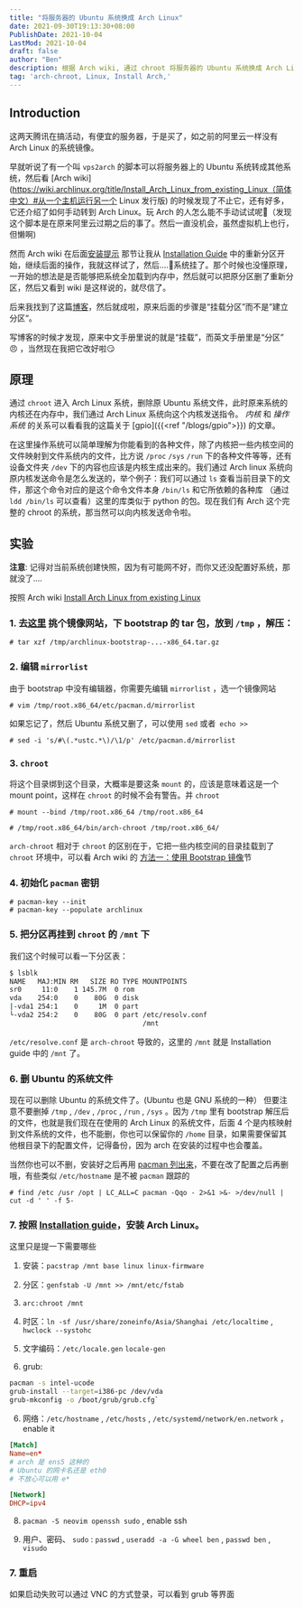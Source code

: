 ```yaml
---
title: "将服务器的 Ubuntu 系统换成 Arch Linux"
date: 2021-09-30T19:13:30+08:00
PublishDate: 2021-10-04
LastMod: 2021-10-04
draft: false
author: "Ben"
description: 根据 Arch wiki, 通过 chroot 将服务器的 Ubuntu 系统换成 Arch Linux
tag: 'arch-chroot, Linux, Install Arch,'
---
```


## Introduction
这两天腾讯在搞活动，有便宜的服务器，于是买了，如之前的阿里云一样没有 Arch Linux 的系统镜像。

早就听说了有一个叫 `vps2arch` 的脚本可以将服务器上的 Ubuntu 系统转成其他系统，然后看 [Arch wiki](https://wiki.archlinux.org/title/Install_Arch_Linux_from_existing_Linux（简体中文）#从一个主机运行另一个 Linux 发行版) 的时候发现了不止它，还有好多，它还介绍了如何手动转到 Arch Linux。玩 Arch 的人怎么能不手动试试呢🤪（发现这个脚本是在原来阿里云过期之后的事了。然后一直没机会，虽然虚拟机上也行，但懒啊)

然而 Arch wiki 在后面[安装提示](https://wiki.archlinux.org/title/Install_Arch_Linux_from_existing_Linux（简体中文）#安装提示) 那节让我从 [Installation Guide](https://wiki.archlinux.org/title/Installation_guide_（简体中文）) 中的重新分区开始，继续后面的操作，我就这样试了，然后....🤦系统挂了。那个时候也没懂原理，一开始的想法是是否能够把系统全加载到内存中，然后就可以把原分区删了重新分区，然后又看到 wiki 是这样说的，就尽信了。

后来我找到了这篇[博客](https://blog.inkuang.com/2020/114/)，然后就成啦，原来后面的步骤是“挂载分区”而不是”建立分区“。

写博客的时候才发现，原来中文手册里说的就是“挂载”，而英文手册里是“分区” 😠 ，当然现在我把它改好啦😏

## 原理
通过 `chroot` 进入 Arch Linux 系统，删除原 Ubuntu 系统文件，此时原来系统的内核还在内存中，我们通过 Arch Linux 系统向这个内核发送指令。 *内核* 和 *操作系统* 的关系可以看看我的这篇关于 [gpio]({{<ref "/blogs/gpio">}}) 的文章。

在这里操作系统可以简单理解为你能看到的各种文件，除了内核把一些内核空间的文件映射到文件系统内的文件，比方说 `/proc` `/sys` `/run` 下的各种文件等等，还有设备文件夹 `/dev` 下的内容也应该是内核生成出来的。我们通过 Arch linux 系统向原内核发送命令是怎么发送的，举个例子：我们可以通过 `ls` 查看当前目录下的文件，那这个命令对应的是这个命令文件本身 `/bin/ls` 和它所依赖的各种库 （通过 `ldd /bin/ls` 可以查看）这里的库类似于 python 的包。现在我们有 Arch 这个完整的 chroot 的系统，那当然可以向内核发送命令啦。

## 实验

**注意**: 记得对当前系统创建快照，因为有可能网不好，而你又还没配置好系统，那就没了....

按照 Arch wiki [Install Arch Linux from existing Linux](https://wiki.archlinux.org/title/Install_Arch_Linux_from_existing_Linux_（简体中文）)

### 1. 去[这里](https://archlinux.org/download/) 挑个镜像网站，下 bootstrap 的 tar 包，放到 `/tmp` ，解压：

```shell
# tar xzf /tmp/archlinux-bootstrap-...-x86_64.tar.gz
```

### 2. 编辑 `mirrorlist`
由于 bootstrap 中没有编辑器，你需要先编辑 `mirrorlist` ，选一个镜像网站

```shell
# vim /tmp/root.x86_64/etc/pacman.d/mirrorlist
```

如果忘记了，然后 Ubuntu 系统又删了，可以使用 `sed` 或者` echo >>`

```shell
# sed -i 's/#\(.*ustc.*\)/\1/p' /etc/pacman.d/mirrorlist
```

### 3. `chroot`
将这个目录绑到这个目录，大概率是要这条 `mount` 的，应该是意味着这是一个 mount point，这样在 `chroot` 的时候不会有警告。并 `chroot`

```shell
# mount --bind /tmp/root.x86_64 /tmp/root.x86_64
```

```shell
# /tmp/root.x86_64/bin/arch-chroot /tmp/root.x86_64/
```

`arch-chroot` 相对于 `chroot` 的区别在于，它把一些内核空间的目录挂载到了 `chroot` 环境中，可以看 Arch wiki 的 [方法一：使用 Bootstrap 镜像](https://wiki.archlinux.org/title/Install_Arch_Linux_from_existing_Linux_（简体中文）#安装提示)节

### 4. 初始化 `pacman` 密钥

```shell
# pacman-key --init
# pacman-key --populate archlinux
```

### 5. 把分区再挂到 `chroot` 的 `/mnt` 下

我们这个时候可以看一下分区表：

```sh
$ lsblk
NAME   MAJ:MIN RM   SIZE RO TYPE MOUNTPOINTS
sr0     11:0    1 145.7M  0 rom
vda    254:0    0    80G  0 disk
|-vda1 254:1    0     1M  0 part
└-vda2 254:2    0    80G  0 part /etc/resolv.conf
                                 /mnt
```

`/etc/resolve.conf` 是 `arch-chroot` 导致的，这里的 `/mnt` 就是 Installation guide 中的 `/mnt` 了。

### 6. 删 Ubuntu 的系统文件

现在可以删除 Ubuntu 的系统文件了。(Ubuntu 也是 GNU 系统的一种） 但要注意不要删掉 `/tmp` , `/dev` , `/proc` , `/run` , `/sys` 。因为 `/tmp` 里有 bootstrap 解压后的文件，也就是我们现在在使用的 Arch Linux 的系统文件，后面 4 个是内核映射到文件系统的文件，也不能删，你也可以保留你的 `/home` 目录，如果需要保留其他根目录下的配置文件，记得备份，因为 arch 在安装的过程中也会覆盖。

当然你也可以不删，安装好之后再用 [pacman 列出来](https://wiki.archlinux.org/title/Pacman/Tips_and_tricks#Identify_files_not_owned_by_any_package)，不要在改了配置之后再删哦，有些类似 `/etc/hostname` 是不被 `pacman` 跟踪的

```shell
# find /etc /usr /opt | LC_ALL=C pacman -Qqo - 2>&1 >&- >/dev/null | cut -d ' ' -f 5-
```

### 7. 按照 [Installation guide](https://wiki.archlinux.org/title/Installation_guide_（简体中文）#安装)，安装 Arch Linux。

这里只是提一下需要哪些

1. 安装：`pacstrap /mnt base linux linux-firmware`
2. 分区：`genfstab -U /mnt >> /mnt/etc/fstab`
3. `arc:chroot /mnt`
3. 时区：`ln -sf /usr/share/zoneinfo/Asia/Shanghai /etc/localtime` , `hwclock --systohc`
4. 文字编码：`/etc/locale.gen` `locale-gen`

5. grub:

```sh
pacman -s intel-ucode
grub-install --target=i386-pc /dev/vda
grub-mkconfig -o /boot/grub/grub.cfg`
```

6. 网络：`/etc/hostname` , `/etc/hosts` , `/etc/systemd/network/en.network` ，enable it

```conf
[Match]
Name=en*
# arch 是 ens5 这种的
# Ubuntu 的网卡名还是 eth0
# 不放心可以用 e*

[Network]
DHCP=ipv4
```

8. `pacman -S neovim openssh sudo` , enable ssh

9. 用户、密码、 `sudo` : `passwd` , `useradd -a -G wheel ben` , `passwd ben` , `visudo`

### 7. 重启
如果启动失败可以通过 VNC 的方式登录，可以看到 grub 等界面


